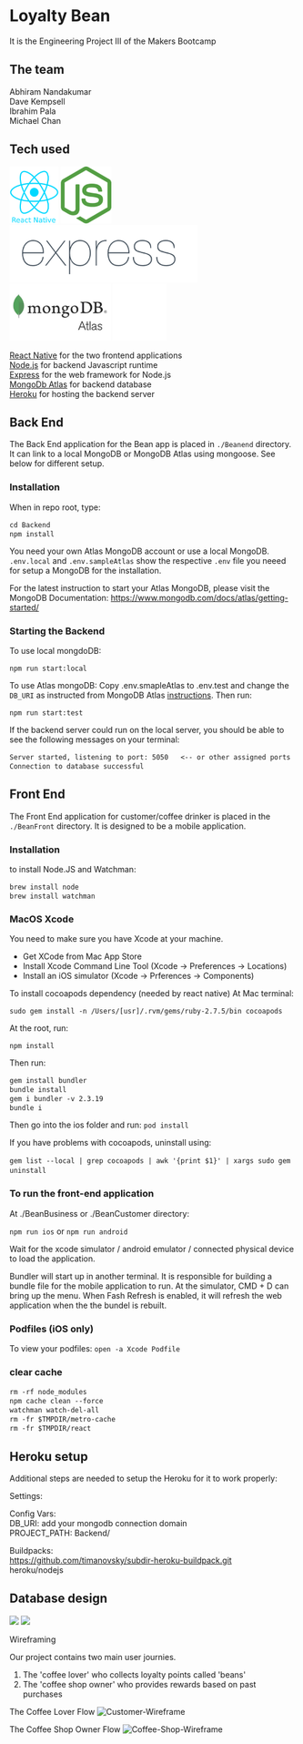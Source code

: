 # Loyalty Bean

  It is the Engineering Project III of the Makers Bootcamp

## The team

Abhiram Nandakumar   
Dave Kempsell   
Ibrahim Pala   
Michael Chan  

## Tech used
<p float="left">
  <img src="images/tech-brands/reactnative.png" style="height:100px" />
  <img src="images/tech-brands/nodejs.png" style="height:100px" />
  <img src="images/tech-brands/express.png" style="height:100px" />
  <img src="images/tech-brands/mongodbatlas.png" style="height:100px" />
  <img src="images/tech-brands/heroku.png" style="height:100px" />
</p>

[React Native](https://reactnative.dev/) for the two frontend applications  
[Node.js](https://nodejs.org/) for backend Javascript runtime  
[Express](https://expressjs.com/) for the web framework for Node.js  
[MongoDb Atlas](https://www.mongodb.com/) for backend database  
[Heroku](https://www.heroku.com) for hosting the backend server

## Back End

  The Back End application for the Bean app is placed in `./Beanend` directory. It can link to a local MongoDB or MongoDB Atlas using mongoose. See below for different setup.

### Installation

When in repo root, type:
```
cd Backend
npm install
```

You need your own Atlas MongoDB account or use a local MongoDB.
`.env.local` and `.env.sampleAtlas` show the respective `.env` file you neeed for setup a MongoDB for the installation.

For the latest instruction to start your Atlas MongoDB, please visit the MongoDB Documentation: https://www.mongodb.com/docs/atlas/getting-started/

### Starting the Backend

To use local mongdoDB:
```
npm run start:local
```

To use Atlas mongoDB:
Copy .env.smapleAtlas to .env.test and change the `DB_URI` as instructed from MongoDB Atlas [instructions](https://www.mongodb.com/docs/atlas/driver-connection/). Then run:
```
npm run start:test
```

If the backend server could run on the local server, you should be able to see the following messages on your terminal:
```
Server started, listening to port: 5050   <-- or other assigned ports
Connection to database successful
```

## Front End
The Front End application for customer/coffee drinker is placed in the `./BeanFront` directory. It is designed to be a mobile application.

### Installation
to install Node.JS and Watchman:
```
brew install node
brew install watchman
``` 

### MacOS Xcode
You need to make sure you have Xcode at your machine.
- Get XCode from Mac App Store
- Install Xcode Command Line Tool (Xcode -> Preferences -> Locations)
- Install an iOS simulator (Xcode -> Prferences -> Components)

To install cocoapods dependency (needed by react native)
At Mac terminal:
```
sudo gem install -n /Users/[usr]/.rvm/gems/ruby-2.7.5/bin cocoapods
```

At the root, run:
```
npm install
```
Then run:
```
gem install bundler
bundle install
gem i bundler -v 2.3.19
bundle i
```

Then go into the ios folder and run:
`pod install`

If you have problems with cocoapods, uninstall using:

`gem list --local | grep cocoapods | awk '{print $1}' | xargs sudo gem uninstall`

### To run the front-end application
At ./BeanBusiness or ./BeanCustomer directory:

`npm run ios` or `npm run android`

Wait for the xcode simulator / android emulator / connected physical device to load the application.

Bundler will start up in another terminal. It is responsible for building a bundle file for the mobile application to run. 
At the simulator, CMD + D can bring up the menu. When Fash Refresh is enabled, it will refresh the web application when the the bundel is rebuilt. 

### Podfiles (iOS only)
To view your podfiles:
`open -a Xcode Podfile`

### clear cache
```
rm -rf node_modules
npm cache clean --force
watchman watch-del-all 
rm -fr $TMPDIR/metro-cache
rm -fr $TMPDIR/react
```


## Heroku setup

Additional steps are needed to setup the Heroku for it to work properly:

Settings:  

Config Vars:  
DB_URI: add your mongodb connection domain  
PROJECT_PATH: Backend/  

Buildpacks:  
https://github.com/timanovsky/subdir-heroku-buildpack.git  
heroku/nodejs  

## Database design

<img src="./images/bean-database-mvp.jpg" height=350px />
<img src="./images/bean-database.jpg" height=350px />


Wireframing

Our project contains two main user journies. 
1. The 'coffee lover' who collects loyalty points called 'beans'
2. The 'coffee shop owner' who provides rewards based on past purchases

The Coffee Lover Flow
![Customer-Wireframe](https://user-images.githubusercontent.com/46889947/182211000-46cb5662-ba80-41a3-9afc-b3c4b45a05d7.png)


The Coffee Shop Owner Flow
![Coffee-Shop-Wireframe](https://user-images.githubusercontent.com/46889947/182211023-46df8741-8b23-4f7d-96f5-3bb24bc20277.png)

